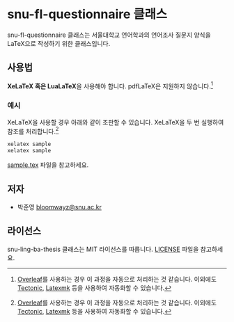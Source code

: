 # snu-fl-questionnaire 클래스

snu-fl-questionnaire 클래스는 서울대학교 언어학과의 언어조사 질문지 양식을 LaTeX으로 작성하기 위한 클래스입니다.

## 사용법

**XeLaTeX 혹은 LuaLaTeX**을 사용해야 합니다.
pdfLaTeX은 지원하지 않습니다.[^1]

### 예시

XeLaTeX을 사용할 경우 아래와 같이 조판할 수 있습니다.
XeLaTeX을 두 번 실행하여 참조를 처리합니다.[^1]

[^1]: [Overleaf](https://www.overleaf.com/)를 사용하는 경우 이 과정을 자동으로 처리하는 것 같습니다. 이외에도 [Tectonic](https://tectonic-typesetting.github.io/), [Latexmk](https://mg.readthedocs.io/latexmk.html) 등을 사용하여 자동화할 수 있습니다.

```sh
xelatex sample
xelatex sample
```

[sample.tex](example/sample.tex) 파일을 참고하세요.

## 저자

- 박준영 [bloomwayz@snu.ac.kr](bloomwayz@snu.ac.kr)

## 라이선스

snu-ling-ba-thesis 클래스는 MIT 라이선스를 따릅니다.
[LICENSE](LICENSE) 파일을 참고하세요.
